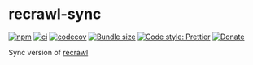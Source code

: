 # recrawl-sync

[![npm](https://img.shields.io/npm/v/recrawl-sync.svg)](https://www.npmjs.com/package/recrawl-sync)
[![ci](https://github.com/aleclarson/recrawl/actions/workflows/release.yml/badge.svg)](https://github.com/aleclarson/recrawl/actions/workflows/release.yml)
[![codecov](https://codecov.io/gh/aleclarson/recrawl/branch/master/graph/badge.svg)](https://codecov.io/gh/aleclarson/recrawl)
[![Bundle size](https://badgen.net/bundlephobia/min/recrawl-sync)](https://bundlephobia.com/result?p=recrawl-sync)
[![Code style: Prettier](https://img.shields.io/badge/code_style-prettier-ff69b4.svg)](https://github.com/prettier/prettier)
[![Donate](https://img.shields.io/badge/Donate-PayPal-green.svg)](https://paypal.me/alecdotbiz)

Sync version of [recrawl](https://github.com/aleclarson/recrawl)

